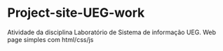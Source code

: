 # Project-site-UEG-work
Atividade da disciplina Laboratório de Sistema de informação UEG. Web page simples com html/css/js
